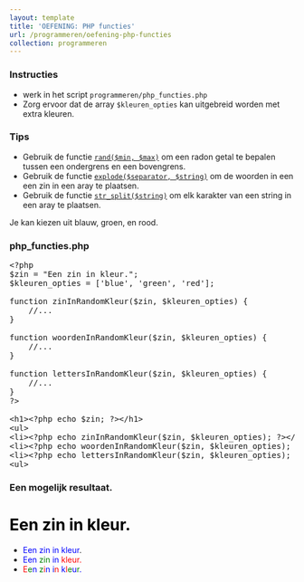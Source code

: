 ```yaml
---
layout: template
title: 'OEFENING: PHP functies'
url: /programmeren/oefening-php-functies
collection: programmeren
---
```

<div class="highlight">
    <h3>Instructies</h3>
    <ul>
        <li>werk in het script <code>programmeren/php_functies.php</code></li>
        <li>Zorg ervoor dat de array <code>$kleuren_opties</code> kan uitgebreid worden met extra kleuren.</li>
    </ul>
    <h3>Tips</h3>
    <ul>
        <li>Gebruik de functie <a target="_blank" href="https://www.php.net/manual/en/function.rand.php"><code>rand($min, $max)</code></a> om een radon getal te bepalen tussen een ondergrens en een bovengrens.</li>
        <li>Gebruik de functie <a target="_blank" href="https://www.php.net/manual/en/function.explode.php"><code>explode($separator, $string)</code></a> om de woorden in een een zin in een aray te plaatsen.</li>
        <li>Gebruik de functie <a target="_blank" href="https://www.php.net/manual/en/function.str-split.php"><code>str_split($string)</code></a> om elk karakter van een string in een aray te plaatsen.</li>
    </ul>
</div>

Je kan kiezen uit blauw, groen, en rood.

### php_functies.php
<pre data-enlighter-theme="beyond" data-enlighter-language="php">
&lt;?php
$zin = "Een zin in kleur.";
$kleuren_opties = ['blue', 'green', 'red'];

function zinInRandomKleur($zin, $kleuren_opties) {
    //...
}

function woordenInRandomKleur($zin, $kleuren_opties) {
    //...
}

function lettersInRandomKleur($zin, $kleuren_opties) {
    //...
}
?&gt;

&lt;h1&gt;&lt;?php echo $zin; ?&gt;&lt;/h1&gt;
&lt;ul&gt;
&lt;li&gt;&lt;?php echo zinInRandomKleur($zin, $kleuren_opties); ?&gt;&lt;/li&gt;
&lt;li&gt;&lt;?php echo woordenInRandomKleur($zin, $kleuren_opties); ?&gt;&lt;/li&gt;
&lt;li&gt;&lt;?php echo lettersInRandomKleur($zin, $kleuren_opties); ?&gt;&lt;/li&gt;
&lt;ul&gt;
</pre>

### Een mogelijk resultaat.
<div class="shadow result">
<h1 style="color: black">Een zin in kleur.</h1>
<ul>
    <li><span style="color: blue">Een zin in kleur</span>.</li>
    <li><span style="color: blue">Een</span> <span style="color: green">zin</span> <span style="color: blue">in</span> <span style="color: red">kleur.</span></li>
    <li><span style="color: red">E</span><span style="color: green">e</span><span style="color: blue">n</span> <span style="color: green">z</span><span style="color: red">i</span><span style="color: blue">n</span> <span style="color: blue">i</span><span style="color: red">n</span> <span style="color: blue">k</span><span style="color: red">l</span><span style="color: green">e</span><span style="color: blue">u</span><span style="color: green">r</span><span style="color: blue">.</span></li>
</ul>
</div>